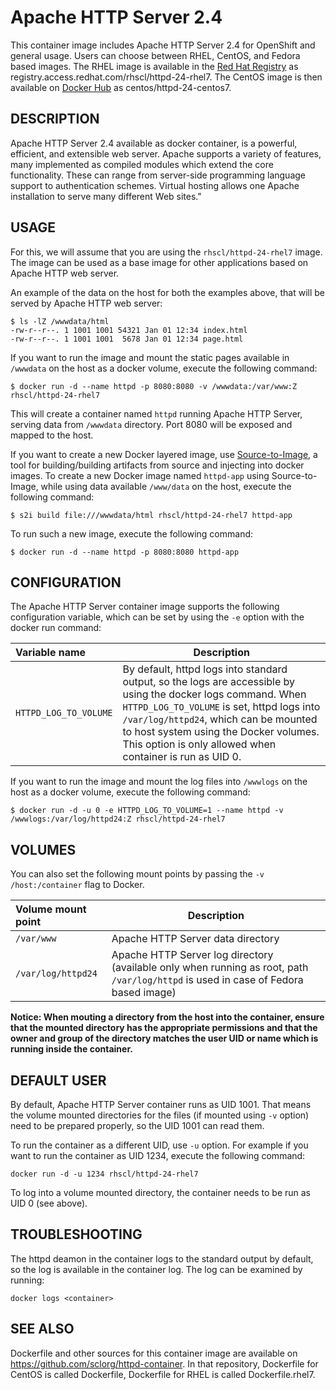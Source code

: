 Apache HTTP Server 2.4
======================

This container image includes Apache HTTP Server 2.4 for OpenShift and general usage.
Users can choose between RHEL, CentOS, and Fedora based images.
The RHEL image is available in the [Red Hat Registry](https://access.redhat.com/containers)
as registry.access.redhat.com/rhscl/httpd-24-rhel7.
The CentOS image is then available on [Docker Hub](https://hub.docker.com/r/centos/httpd-24-centos7/)
as centos/httpd-24-centos7.


DESCRIPTION
-----------

Apache HTTP Server 2.4 available as docker container, is a powerful, efficient,
and extensible web server. Apache supports a variety of features, many implemented as compiled modules
which extend the core functionality.
These can range from server-side programming language support to authentication schemes.
Virtual hosting allows one Apache installation to serve many different Web sites."


USAGE
-----

For this, we will assume that you are using the `rhscl/httpd-24-rhel7` image.
The image can be used as a base image for other applications based on Apache HTTP web server.

An example of the data on the host for both the examples above, that will be served by
Apache HTTP web server:

```
$ ls -lZ /wwwdata/html
-rw-r--r--. 1 1001 1001 54321 Jan 01 12:34 index.html
-rw-r--r--. 1 1001 1001  5678 Jan 01 12:34 page.html
```

If you want to run the image and mount the static pages available in `/wwwdata` on the host
as a docker volume, execute the following command:

```
$ docker run -d --name httpd -p 8080:8080 -v /wwwdata:/var/www:Z rhscl/httpd-24-rhel7
```

This will create a container named `httpd` running Apache HTTP Server, serving data from
`/wwwdata` directory. Port 8080 will be exposed and mapped to the host.

If you want to create a new Docker layered image, use [Source-to-Image](https://github.com/openshift/source-to-image), a tool for building/building artifacts from source and injecting into docker images. To create a new Docker image named `httpd-app` using Source-to-Image, while using data available `/www/data` on the host, execute the following command:

```
$ s2i build file:///wwwdata/html rhscl/httpd-24-rhel7 httpd-app
```

To run such a new image, execute the following command:

```
$ docker run -d --name httpd -p 8080:8080 httpd-app
```


CONFIGURATION
-------------

The Apache HTTP Server container image supports the following configuration variable, which can be set by using the `-e` option with the docker run command:

|    Variable name        |    Description                            |
| :---------------------- | ----------------------------------------- |
|  `HTTPD_LOG_TO_VOLUME` | By default, httpd logs into standard output, so the logs are accessible by using the docker logs command. When `HTTPD_LOG_TO_VOLUME` is set, httpd logs into `/var/log/httpd24`, which can be mounted to host system using the Docker volumes. This option is only allowed when container is run as UID 0. |


If you want to run the image and mount the log files into `/wwwlogs` on the host
as a docker volume, execute the following command:

```
$ docker run -d -u 0 -e HTTPD_LOG_TO_VOLUME=1 --name httpd -v /wwwlogs:/var/log/httpd24:Z rhscl/httpd-24-rhel7
```


VOLUMES
-------

You can also set the following mount points by passing the `-v /host:/container` flag to Docker.

|  Volume mount point      | Description                                                            |
| :----------------------- | ---------------------------------------------------------------------- |
|  `/var/www`              | Apache HTTP Server data directory                                      |
|  `/var/log/httpd24`      | Apache HTTP Server log directory (available only when running as root, path `/var/log/httpd` is used in case of Fedora based image) |

**Notice: When mouting a directory from the host into the container, ensure that the mounted
directory has the appropriate permissions and that the owner and group of the directory
matches the user UID or name which is running inside the container.**


DEFAULT USER
------------

By default, Apache HTTP Server container runs as UID 1001. That means the volume mounted directories for the files (if mounted using `-v` option) need to be prepared properly, so the UID 1001 can read them.

To run the container as a different UID, use `-u` option. For example if you want to run the container as UID 1234, execute the following command:

```
docker run -d -u 1234 rhscl/httpd-24-rhel7
```

To log into a volume mounted directory, the container needs to be run as UID 0 (see above).



TROUBLESHOOTING
---------------
The httpd deamon in the container logs to the standard output by default, so the log is available in the container log. The log can be examined by running:

    docker logs <container>


SEE ALSO
--------
Dockerfile and other sources for this container image are available on
https://github.com/sclorg/httpd-container.
In that repository, Dockerfile for CentOS is called Dockerfile, Dockerfile
for RHEL is called Dockerfile.rhel7.

